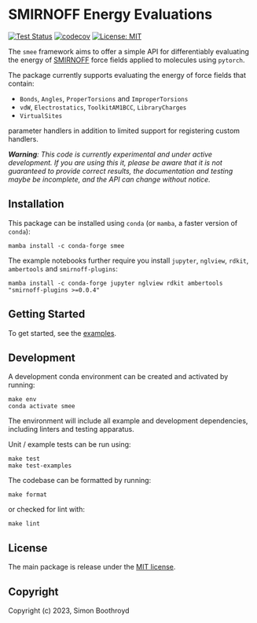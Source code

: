 SMIRNOFF Energy Evaluations
===========================
[![Test Status](https://github.com/simonboothroyd/smee/actions/workflows/ci.yaml/badge.svg?branch=main)](https://github.com/simonboothroyd/smee/actions/workflows/ci.yaml)
[![codecov](https://codecov.io/gh/simonboothroyd/smee/branch/main/graph/badge.svg)](https://codecov.io/gh/simonboothroyd/smee/branch/main)
[![License: MIT](https://img.shields.io/badge/License-MIT-yellow.svg)](https://opensource.org/licenses/MIT)

The `smee` framework aims to offer a simple API for differentiably evaluating the energy of [SMIRNOFF](https://openforcefield.github.io/standards/standards/smirnoff/) 
force fields applied to molecules using `pytorch`.

The package currently supports evaluating the energy of force fields that contain: 

* `Bonds`, `Angles`, `ProperTorsions` and `ImproperTorsions` 
* `vdW`, `Electrostatics`, `ToolkitAM1BCC`, `LibraryCharges`
* `VirtualSites`

parameter handlers in addition to limited support for registering custom handlers.

***Warning**: This code is currently experimental and under active development. If you are using this it, please be 
aware that it is not guaranteed to provide correct results, the documentation and testing maybe be incomplete, and the
API can change without notice.*

## Installation

This package can be installed using `conda` (or `mamba`, a faster version of `conda`):

```shell
mamba install -c conda-forge smee
```

The example notebooks further require you install `jupyter`, `nglview`, `rdkit`, `ambertools` and `smirnoff-plugins`:

```shell
mamba install -c conda-forge jupyter nglview rdkit ambertools "smirnoff-plugins >=0.0.4"
```

## Getting Started

To get started, see the [examples](examples).

## Development

A development conda environment can be created and activated by running:

```shell
make env
conda activate smee
```

The environment will include all example and development dependencies, including linters and testing apparatus.

Unit / example tests can be run using:

```shell
make test
make test-examples
```

The codebase can be formatted by running:

```shell
make format
```

or checked for lint with:

```shell
make lint
```

## License

The main package is release under the [MIT license](LICENSE). 

## Copyright

Copyright (c) 2023, Simon Boothroyd
